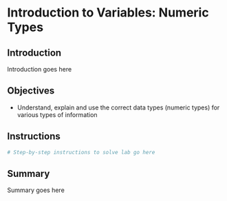 
# Introduction to Variables: Numeric Types

## Introduction
Introduction goes here

## Objectives
* Understand, explain and use the correct data types (numeric types) for various types of information

## Instructions


```python
# Step-by-step instructions to solve lab go here
```

## Summary
Summary goes here
